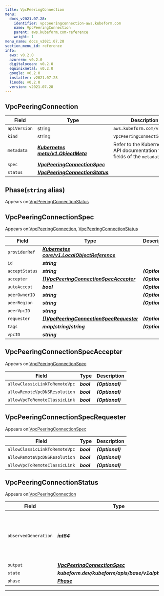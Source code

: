 ```yaml
---
title: VpcPeeringConnection
menu:
  docs_v2021.07.28:
    identifier: vpcpeeringconnection-aws.kubeform.com
    name: VpcPeeringConnection
    parent: aws.kubeform.com-reference
    weight: 1
menu_name: docs_v2021.07.28
section_menu_id: reference
info:
  aws: v0.2.0
  azurerm: v0.2.0
  digitalocean: v0.2.0
  equinixmetal: v0.2.0
  google: v0.2.0
  installer: v2021.07.28
  linode: v0.2.0
  version: v2021.07.28
---
```


## VpcPeeringConnection
| Field | Type | Description |
| ------ | ----- | ----------- |
| `apiVersion` | string | `aws.kubeform.com/v1alpha1` |
|    `kind` | string | `VpcPeeringConnection` |
| `metadata` | ***[Kubernetes meta/v1.ObjectMeta](https://v1-18.docs.kubernetes.io/docs/reference/generated/kubernetes-api/v1.18/#objectmeta-v1-meta)***|Refer to the Kubernetes API documentation for the fields of the `metadata` field.|
| `spec` | ***[VpcPeeringConnectionSpec](#vpcpeeringconnectionspec)***||
| `status` | ***[VpcPeeringConnectionStatus](#vpcpeeringconnectionstatus)***||
## Phase(`string` alias)

Appears on:[VpcPeeringConnectionStatus](#vpcpeeringconnectionstatus)

## VpcPeeringConnectionSpec

Appears on:[VpcPeeringConnection](#vpcpeeringconnection), [VpcPeeringConnectionStatus](#vpcpeeringconnectionstatus)

| Field | Type | Description |
| ------ | ----- | ----------- |
| `providerRef` | ***[Kubernetes core/v1.LocalObjectReference](https://v1-18.docs.kubernetes.io/docs/reference/generated/kubernetes-api/v1.18/#localobjectreference-v1-core)***||
| `id` | ***string***||
| `acceptStatus` | ***string***| ***(Optional)*** |
| `accepter` | ***[[]VpcPeeringConnectionSpecAccepter](#vpcpeeringconnectionspecaccepter)***| ***(Optional)*** |
| `autoAccept` | ***bool***| ***(Optional)*** |
| `peerOwnerID` | ***string***| ***(Optional)*** |
| `peerRegion` | ***string***| ***(Optional)*** |
| `peerVpcID` | ***string***||
| `requester` | ***[[]VpcPeeringConnectionSpecRequester](#vpcpeeringconnectionspecrequester)***| ***(Optional)*** |
| `tags` | ***map[string]string***| ***(Optional)*** |
| `vpcID` | ***string***||
## VpcPeeringConnectionSpecAccepter

Appears on:[VpcPeeringConnectionSpec](#vpcpeeringconnectionspec)

| Field | Type | Description |
| ------ | ----- | ----------- |
| `allowClassicLinkToRemoteVpc` | ***bool***| ***(Optional)*** |
| `allowRemoteVpcDNSResolution` | ***bool***| ***(Optional)*** |
| `allowVpcToRemoteClassicLink` | ***bool***| ***(Optional)*** |
## VpcPeeringConnectionSpecRequester

Appears on:[VpcPeeringConnectionSpec](#vpcpeeringconnectionspec)

| Field | Type | Description |
| ------ | ----- | ----------- |
| `allowClassicLinkToRemoteVpc` | ***bool***| ***(Optional)*** |
| `allowRemoteVpcDNSResolution` | ***bool***| ***(Optional)*** |
| `allowVpcToRemoteClassicLink` | ***bool***| ***(Optional)*** |
## VpcPeeringConnectionStatus

Appears on:[VpcPeeringConnection](#vpcpeeringconnection)

| Field | Type | Description |
| ------ | ----- | ----------- |
| `observedGeneration` | ***int64***| ***(Optional)*** Resource generation, which is updated on mutation by the API Server.|
| `output` | ***[VpcPeeringConnectionSpec](#vpcpeeringconnectionspec)***| ***(Optional)*** |
| `state` | ***kubeform.dev/kubeform/apis/base/v1alpha1.State***| ***(Optional)*** |
| `phase` | ***[Phase](#phase)***| ***(Optional)*** |
---
